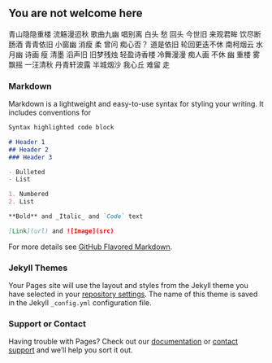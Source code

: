 ## You are not welcome here

青山隐隐重楼 
流觞漫迢秋 
歌曲九幽 
唱别离 
白头 
愁 
回头 
今世旧 
来观君眸 
饮尽断肠酒 
青青依旧 
小窗幽 
消瘦 
柔 
曾问 
痴心否？ 
道是依旧 
轮回更迭不休 
南柯烟云 
水月幽 
诗画 
瘦 
清墨 
滔声旧 
旧梦残烛 
轻盈诗香楼 
冷舞漫漫 
痴人画 
不休 
幽 
重楼 
雾飘摇 
一汪清秋 
丹青轩波露 
半城烟沙 
我心丘 
难留 
走

### Markdown

Markdown is a lightweight and easy-to-use syntax for styling your writing. It includes conventions for

```markdown
Syntax highlighted code block

# Header 1
## Header 2
### Header 3

- Bulleted
- List

1. Numbered
2. List

**Bold** and _Italic_ and `Code` text

[Link](url) and ![Image](src)
```

For more details see [GitHub Flavored Markdown](https://guides.github.com/features/mastering-markdown/).

### Jekyll Themes

Your Pages site will use the layout and styles from the Jekyll theme you have selected in your [repository settings](https://github.com/duzhenyuniubi/duzhenyu3h5/settings). The name of this theme is saved in the Jekyll `_config.yml` configuration file.

### Support or Contact

Having trouble with Pages? Check out our [documentation](https://help.github.com/categories/github-pages-basics/) or [contact support](https://github.com/contact) and we’ll help you sort it out.
